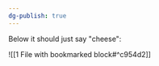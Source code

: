 ```yaml
---
dg-publish: true
---
```


Below it should just say "cheese": 

![[1 File with bookmarked block#^c954d2]]
